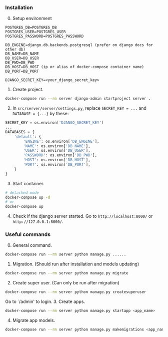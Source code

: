 
### Installation
0. Setup environment
```env
POSTGRES_DB=POSTGRES_DB
POSTGRES_USER=POSTGRES_USER
POSTGRES_PASSWORD=POSTGRES_PASSWORD

DB_ENGINE=django.db.backends.postgresql (prefer on django docs for other db)
DB_NAME=DB_NAME
DB_USER=DB_USER
DB_PWD=DB_PWD
DB_HOST=DB_HOST (ip or alias of docker-compose container name)
DB_PORT=DB_PORT

DJANGO_SECRET_KEY=<your_django_secret_key>
```
1. Create project.
```bash
docker-compose run --rm server django-admin startproject server .
```
2. In `src/server/server/settings.py`, replace `SECRET_KEY = ...` and `DATABASE = {...}` by these:
```python
SECRET_KEY = os.environ['DJANGO_SECRET_KEY']
...
DATABASES = {
    'default': {
        'ENGINE': os.environ['DB_ENGINE'],
        'NAME': os.environ['DB_NAME'],
        'USER': os.environ['DB_USER'],
        'PASSWORD': os.environ['DB_PWD'],
        'HOST': os.environ['DB_HOST'],
        'PORT': os.environ['DB_PORT'],
    }
}
```
3. Start container.
```bash
# detached mode
docker-compose up -d
# or
docker-compose up
```
4. Check if the django server started. Go to `http://localhost:8000/` or `http://127.0.0.1:8000/`.
### Useful commands
0. General command.
```bash
docker-compose run --rm server python manage.py ......
```
1. Migration. (Should run after installation and models updating)
```bash
docker-compose run --rm server python manage.py migrate
```
2. Create super user. (Can only be run after migration)
```bash
docker-compose run --rm server python manage.py createsuperuser
```
Go to `/admin' to login.
3. Create apps.
```bash
docker-compose run --rm server python manage.py startapp <app_name>
```
4. Migrate app models.
```bash
docker-compose run --rm server python manage.py makemigrations <app_name>
```
